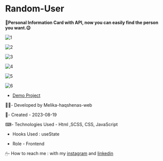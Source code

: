 # Random-User

📇**Personal Information Card with API, now you can easily find the person you want.😉**

![1](https://github.com/Melika-haqshenas-web/Random-User/assets/126666369/f9fef25b-3f74-4d3f-bf9a-c9be68b48a2b)

![2](https://github.com/Melika-haqshenas-web/Random-User/assets/126666369/475ccc85-049d-412f-84d7-abc091480824)

![3](https://github.com/Melika-haqshenas-web/Random-User/assets/126666369/d0675131-cb56-4ae6-b601-8b717b7f97ee)

![4](https://github.com/Melika-haqshenas-web/Random-User/assets/126666369/4694bca0-5453-4865-a3da-e052b173ac80)

![5](https://github.com/Melika-haqshenas-web/Random-User/assets/126666369/0e695f8d-c13d-4359-8e83-cdafc8c8e047)

![6](https://github.com/Melika-haqshenas-web/Random-User/assets/126666369/e439a9a2-a909-4304-b5c6-4b7eaead3491)

- [Demo Project](https://melika-haqshenas-web.github.io/Random-User/)

👩‍💻- Developed by Melika-haqshenas-web

📅- Created - 2023-08-19

⌨- Technologies Used - Html ,SCSS, CSS, JavaScript

- Hooks Used : useState 

- Role - Frontend

🖱- How to reach me : with my [instagram](https://www.instagram.com/melika.haqshenas_web/) and [linkedin](https://www.linkedin.com/in/melika-haqshenas-web/)
